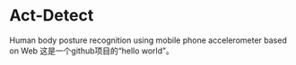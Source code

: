 # Act-Detect
Human body posture recognition using mobile phone accelerometer based on Web
这是一个github项目的“hello world”。
